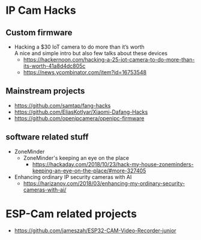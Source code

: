 # IP Cam Hacks
## Custom firmware
- Hacking a $30 IoT camera to do more than it’s worth<br>
    A nice and simple intro but also few talks about these devices<br>
    - https://hackernoon.com/hacking-a-25-iot-camera-to-do-more-than-its-worth-41a8d4dc805c
    - https://news.ycombinator.com/item?id=16753548

## Mainstream projects
- https://github.com/samtap/fang-hacks
- https://github.com/EliasKotlyar/Xiaomi-Dafang-Hacks
- https://github.com/openipcamera/openipc-firmware

## software related stuff
- ZoneMinder
    - ZoneMinder's keeping an eye on the place
        - https://hackaday.com/2018/10/23/hack-my-house-zoneminders-keeping-an-eye-on-the-place/#more-327405
- Enhancing ordinary IP security cameras with AI
    - https://harizanov.com/2018/03/enhancing-my-ordinary-security-cameras-with-ai/


# ESP-Cam related projects
- https://github.com/jameszah/ESP32-CAM-Video-Recorder-junior

